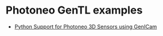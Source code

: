 # Photoneo GenTL examples
- [Python Support for Photoneo 3D Sensors using GenICam](https://photoneo.com/kb/python)
